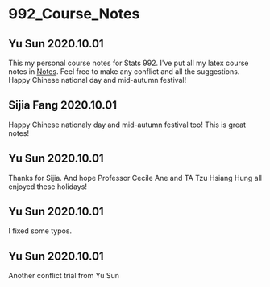 # 992_Course_Notes
## Yu Sun 2020.10.01
This my personal course notes for Stats 992. I've put all my latex course notes in [Notes](Notes). Feel free to make any conflict and all the suggestions. Happy Chinese national day and mid-autumn festival!

## Sijia Fang 2020.10.01
Happy Chinese nationaly day and mid-autumn festival too! This is great notes!

## Yu Sun 2020.10.01
Thanks for Sijia. And hope Professor Cecile Ane and TA Tzu Hsiang Hung all enjoyed these holidays!

## Yu Sun 2020.10.01
I fixed some typos.

## Yu Sun 2020.10.01
Another conflict trial from Yu Sun
